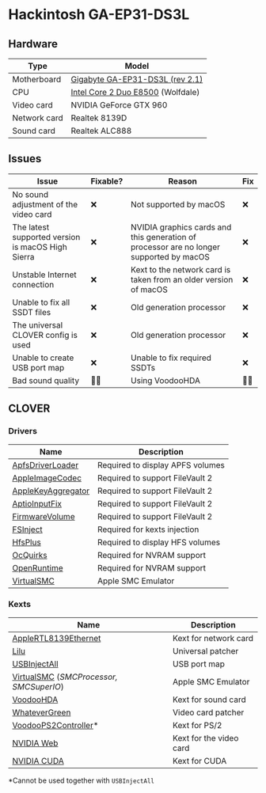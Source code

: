 # Hackintosh GA-EP31-DS3L

## Hardware

| Type         | Model                                                                                                                                                               |
|--------------|---------------------------------------------------------------------------------------------------------------------------------------------------------------------|
| Motherboard  | [Gigabyte GA-EP31-DS3L (rev 2.1)](https://www.gigabyte.com/Motherboard/GA-EP31-DS3L-rev-21/sp#sp)                                                                   |
| CPU          | [Intel Core 2 Duo E8500](https://ark.intel.com/content/www/us/en/ark/products/33911/intel-core2-duo-processor-e8500-6m-cache-3-16-ghz-1333-mhz-fsb.html) (Wolfdale) |
| Video card   | NVIDIA GeForce GTX 960                                                                                                                                              |
| Network card | Realtek 8139D                                                                                                                                                       |
| Sound card   | Realtek ALC888                                                                                                                                                      |

## Issues

| Issue                                             | Fixable? | Reason                                                                                  | Fix |
|---------------------------------------------------|----------|-----------------------------------------------------------------------------------------|-----|
| No sound adjustment of the video card             | ❌        | Not supported by macOS                                                                  | ❌   |
| The latest supported version is macOS High Sierra | ❌        | NVIDIA graphics cards and this generation of processor are no longer supported by macOS | ❌   |
| Unstable Internet connection                      | ❌        | Kext to the network card is taken from an older version of macOS                        | ❌   |
| Unable to fix all SSDT files                      | ❌        | Old generation processor                                                                | ❌   |
| The universal CLOVER config is used               | ❌        | Old generation processor                                                                | ❌   |
| Unable to create USB port map                     | ❌        | Unable to fix required SSDTs                                                            | ❌   |
| Bad sound quality                                 | 🤷‍♂️       | Using VoodooHDA                                                                         | 🤷‍♂️  |

## CLOVER

### Drivers

| Name                                                                                                         | Description                      |
|--------------------------------------------------------------------------------------------------------------|----------------------------------|
| [ApfsDriverLoader](https://github.com/CloverHackyColor/CloverBootloader/releases/latest)                     | Required to display APFS volumes |
| [AppleImageCodec](https://github.com/CloverHackyColor/CloverBootloader/releases/latest)                      | Required to support FileVault 2  |
| [AppleKeyAggregator](https://github.com/CloverHackyColor/CloverBootloader/releases/latest)                   | Required to support FileVault 2  |
| [AptioInputFix](https://github.com/CloverHackyColor/CloverBootloader/releases/latest)                        | Required to support FileVault 2  |
| [FirmwareVolume](https://github.com/CloverHackyColor/CloverBootloader/releases/latest)                       | Required to support FileVault 2  |
| [FSInject](https://github.com/CloverHackyColor/CloverBootloader/releases/latest)                             | Required for kexts injection     |
| [HfsPlus](https://github.com/acidanthera/OcBinaryData/blob/master/Drivers/HfsPlus.efi)                       | Required to display HFS volumes  |
| [OcQuirks](https://github.com/ReddestDream/OcQuirks/releases/latest)                                         | Required for NVRAM support       |
| [OpenRuntime](https://github.com/ReddestDream/OcQuirks/releases/latest)                                      | Required for NVRAM support       |
| [VirtualSMC](https://github.com/acidanthera/VirtualSMC/releases/download/1.0.9/VirtualSMC-1.0.9-RELEASE.zip) | Apple SMC Emulator               |

### Kexts

| Name                                                                                                 | Description             |
|------------------------------------------------------------------------------------------------------|-------------------------|
| [AppleRTL8139Ethernet](CLOVER/EFI/CLOVER/kexts/Other)                                                | Kext for network card   |
| [Lilu](https://github.com/acidanthera/Lilu/releases)                                                 | Universal patcher       |
| [USBInjectAll](https://bitbucket.org/RehabMan/os-x-usb-inject-all/downloads/)                        | USB port map            |
| [VirtualSMC](https://github.com/acidanthera/VirtualSMC/releases/latest) (_SMCProcessor, SMCSuperIO_) | Apple SMC Emulator      |
| [VoodooHDA](https://sourceforge.net/projects/voodoohda/files/latest/download)                        | Kext for sound card     |
| [WhateverGreen](https://github.com/acidanthera/whatevergreen/releases/latest)                        | Video card patcher      |
| [VoodooPS2Controller](https://bitbucket.org/RehabMan/os-x-voodoo-ps2-controller/downloads/)*         | Kext for PS/2           |
| [NVIDIA Web](https://gfe.nvidia.com/mac-update)                                                      | Kext for the video card |
| [NVIDIA CUDA](https://www.nvidia.com/en-us/drivers/cuda/mac-driver-archive/)                         | Kext for CUDA           |

*Cannot be used together with `USBInjectAll`
